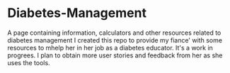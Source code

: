 # Diabetes-Management
A page containing information, calculators and other resources related to diabetes management
I created this repo to provide my fiance' with some resources to mhelp her in her job as a diabetes educator. It's a work in progrees. I plan to obtain more user stories and feedback from her as she uses the tools.

